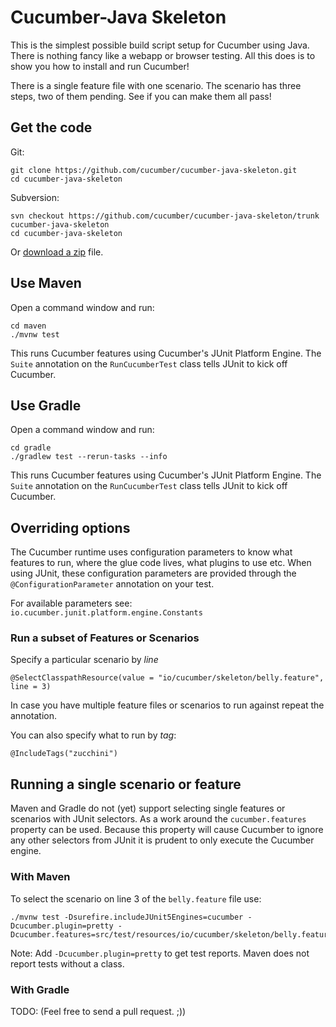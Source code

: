 # Cucumber-Java Skeleton

This is the simplest possible build script setup for Cucumber using Java.
There is nothing fancy like a webapp or browser testing. All this does is to show
you how to install and run Cucumber!

There is a single feature file with one scenario. The scenario has three steps,
two of them pending. See if you can make them all pass!

## Get the code

Git:

    git clone https://github.com/cucumber/cucumber-java-skeleton.git
    cd cucumber-java-skeleton

Subversion:

    svn checkout https://github.com/cucumber/cucumber-java-skeleton/trunk cucumber-java-skeleton
    cd cucumber-java-skeleton

Or [download a zip](https://github.com/cucumber/cucumber-java-skeleton/archive/main.zip) file.

## Use Maven

Open a command window and run:

    cd maven
    ./mvnw test

This runs Cucumber features using Cucumber's JUnit Platform Engine. The `Suite`
annotation on the `RunCucumberTest` class tells JUnit to kick off Cucumber.

## Use Gradle

Open a command window and run:

    cd gradle
    ./gradlew test --rerun-tasks --info

This runs Cucumber features using Cucumber's JUnit Platform Engine. The `Suite`
annotation on the `RunCucumberTest` class tells JUnit to kick off Cucumber.

## Overriding options

The Cucumber runtime uses configuration parameters to know what features to run,
where the glue code lives, what plugins to use etc. When using JUnit, these
configuration parameters are provided through the `@ConfigurationParameter`
annotation on your test.

For available parameters see: `io.cucumber.junit.platform.engine.Constants`

### Run a subset of Features or Scenarios

Specify a particular scenario by *line*

    @SelectClasspathResource(value = "io/cucumber/skeleton/belly.feature", line = 3)

In case you have multiple feature files or scenarios to run against repeat the
annotation.

You can also specify what to run by *tag*:

    @IncludeTags("zucchini")

## Running a single scenario or feature

Maven and Gradle do not (yet) support selecting single features or scenarios
with JUnit selectors. As a work around the `cucumber.features` property can be
used. Because this property will cause Cucumber to ignore any other selectors
from JUnit it is prudent to only execute the Cucumber engine.

### With Maven

To select the scenario on line 3 of the `belly.feature` file use:

```
./mvnw test -Dsurefire.includeJUnit5Engines=cucumber -Dcucumber.plugin=pretty -Dcucumber.features=src/test/resources/io/cucumber/skeleton/belly.feature:3 
```

Note: Add `-Dcucumber.plugin=pretty` to get test reports. Maven does not report
tests without a class.

### With Gradle

TODO: (Feel free to send a pull request. ;))